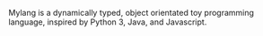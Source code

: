 
Mylang is a dynamically typed, object orientated toy programming language, inspired by Python 3, Java, and Javascript.
